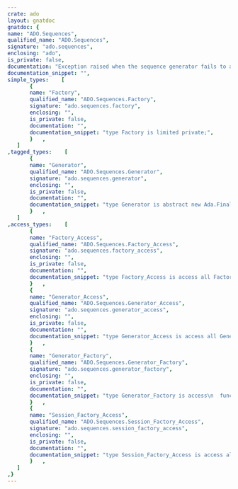 ```yaml
---
crate: ado
layout: gnatdoc
gnatdoc: {
name: "ADO.Sequences",
qualified_name: "ADO.Sequences",
signature: "ado.sequences",
enclosing: "ado",
is_private: false,
documentation: "Exception raised when the sequence generator fails to allocate an id.",
documentation_snippet: "",
simple_types:    [
       {
       name: "Factory",
       qualified_name: "ADO.Sequences.Factory",
       signature: "ado.sequences.factory",
       enclosing: "",
       is_private: false,
       documentation: "",
       documentation_snippet: "type Factory is limited private;",
       }   ,
   ]
,tagged_types:    [
       {
       name: "Generator",
       qualified_name: "ADO.Sequences.Generator",
       signature: "ado.sequences.generator",
       enclosing: "",
       is_private: false,
       documentation: "",
       documentation_snippet: "type Generator is abstract new Ada.Finalization.Limited_Controlled with private;",
       }   ,
   ]
,access_types:    [
       {
       name: "Factory_Access",
       qualified_name: "ADO.Sequences.Factory_Access",
       signature: "ado.sequences.factory_access",
       enclosing: "",
       is_private: false,
       documentation: "",
       documentation_snippet: "type Factory_Access is access all Factory;",
       }   ,
       {
       name: "Generator_Access",
       qualified_name: "ADO.Sequences.Generator_Access",
       signature: "ado.sequences.generator_access",
       enclosing: "",
       is_private: false,
       documentation: "",
       documentation_snippet: "type Generator_Access is access all Generator'Class;",
       }   ,
       {
       name: "Generator_Factory",
       qualified_name: "ADO.Sequences.Generator_Factory",
       signature: "ado.sequences.generator_factory",
       enclosing: "",
       is_private: false,
       documentation: "",
       documentation_snippet: "type Generator_Factory is access\n  function (Sess_Factory : in Session_Factory_Access)\n            return Generator_Access;",
       }   ,
       {
       name: "Session_Factory_Access",
       qualified_name: "ADO.Sequences.Session_Factory_Access",
       signature: "ado.sequences.session_factory_access",
       enclosing: "",
       is_private: false,
       documentation: "",
       documentation_snippet: "type Session_Factory_Access is access all ADO.Sessions.Factory.Session_Factory'Class;",
       }   ,
   ]
,}
---
```

